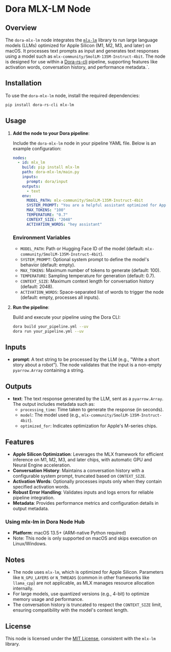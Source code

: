 # Dora MLX-LM Node

## Overview

The `dora-mlx-lm` node integrates the [`mlx-lm`](https://github.com/ml-explore/mlx-lm) library to run large language models (LLMs) optimized for Apple Silicon (M1, M2, M3, and later) on macOS. It processes text prompts as input and generates text responses using a model such as `mlx-community/SmolLM-135M-Instruct-4bit`. The node is designed for use within a [Dora-rs-cli](https://github.com/dora-rs/dora) pipeline, supporting features like activation words, conversation history, and performance metadata.`.

## Installation

To use the `dora-mlx-lm` node, install the required dependencies:

```bash
pip install dora-rs-cli mlx-lm
```

## Usage

1. **Add the node to your Dora pipeline**:

   Include the `dora-mlx-lm` node in your pipeline YAML file. Below is an example configuration:

   ```yaml
   nodes:
     - id: mlx_lm
       build: pip install mlx-lm
       path: dora-mlx-lm/main.py
       inputs:
         prompt: dora/input
       outputs:
         - text
       env:
         MODEL_PATH: mlx-community/SmolLM-135M-Instruct-4bit
         SYSTEM_PROMPT: "You are a helpful assistant optimized for Apple M-series chips."
         MAX_TOKENS: "100"
         TEMPERATURE: "0.7"
         CONTEXT_SIZE: "2048"
         ACTIVATION_WORDS: "hey assistant"
   ```

   ### Environment Variables
   - `MODEL_PATH`: Path or Hugging Face ID of the model (default: `mlx-community/SmolLM-135M-Instruct-4bit`).
   - `SYSTEM_PROMPT`: Optional system prompt to define the model's behavior (default: empty).
   - `MAX_TOKENS`: Maximum number of tokens to generate (default: 100).
   - `TEMPERATURE`: Sampling temperature for generation (default: 0.7).
   - `CONTEXT_SIZE`: Maximum context length for conversation history (default: 2048).
   - `ACTIVATION_WORDS`: Space-separated list of words to trigger the node (default: empty, processes all inputs).

2. **Run the pipeline**:

   Build and execute your pipeline using the Dora CLI:

   ```bash
   dora build your_pipeline.yml --uv
   dora run your_pipeline.yml --uv
   ```
## Inputs

- **prompt**: A text string to be processed by the LLM (e.g., "Write a short story about a robot"). The node validates that the input is a non-empty `pyarrow.Array` containing a string.

## Outputs

- **text**: The text response generated by the LLM, sent as a `pyarrow.Array`. The output includes metadata such as:
  - `processing_time`: Time taken to generate the response (in seconds).
  - `model`: The model used (e.g., `mlx-community/SmolLM-135M-Instruct-4bit`).
  - `optimized_for`: Indicates optimization for Apple's M-series chips.

## Features

- **Apple Silicon Optimization**: Leverages the MLX framework for efficient inference on M1, M2, M3, and later chips, with automatic GPU and Neural Engine acceleration.
- **Conversation History**: Maintains a conversation history with a configurable system prompt, truncated based on `CONTEXT_SIZE`.
- **Activation Words**: Optionally processes inputs only when they contain specified activation words.
- **Robust Error Handling**: Validates inputs and logs errors for reliable pipeline integration.
- **Metadata**: Provides performance metrics and configuration details in output metadata.

### Using mlx-lm in Dora Node Hub
- **Platform**: macOS 13.5+ (ARM-native Python required)
- Note: This node is only supported on macOS and skips execution on Linux/Windows.

## Notes

- The node uses `mlx-lm`, which is optimized for Apple Silicon. Parameters like `N_GPU_LAYERS` or `N_THREADS` (common in other frameworks like `llama_cpp`) are not applicable, as MLX manages resource allocation internally.
- For large models, use quantized versions (e.g., 4-bit) to optimize memory usage and performance.
- The conversation history is truncated to respect the `CONTEXT_SIZE` limit, ensuring compatibility with the model's context length.

## License

This node is licensed under the [MIT License](https://opensource.org/licenses/MIT), consistent with the `mlx-lm` library.